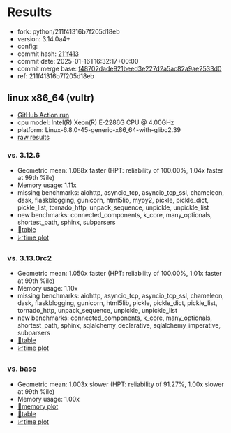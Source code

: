 # Results

- fork: python/211f41316b7f205d18eb
- version: 3.14.0a4+
- config: 
- commit hash: [211f413](https://github.com/python/cpython/commit/211f413)
- commit date: 2025-01-16T16:32:17+00:00
- commit merge base: [f48702dade921beed3e227d2a5ac82a9ae2533d0](https://github.com/python/cpython/commit/f48702dade921beed3e227d2a5ac82a9ae2533d0)
- ref: 211f41316b7f205d18eb

## linux x86_64 (vultr)

- [GitHub Action run](https://github.com/facebookexperimental/free-threading-benchmarking/actions/runs/12813755305)
- cpu model: Intel(R) Xeon(R) E-2286G CPU @ 4.00GHz
- platform: Linux-6.8.0-45-generic-x86_64-with-glibc2.39
- [raw results](bm-20250116-vultr-x86_64-python-211f41316b7f205d18eb-3.14.0a4%2B-211f413.json)

### vs. 3.12.6

- Geometric mean: 1.088x faster (HPT: reliability of 100.00%, 1.04x faster at 99th %ile)
- Memory usage: 1.11x
- missing benchmarks: aiohttp, asyncio_tcp, asyncio_tcp_ssl, chameleon, dask, flaskblogging, gunicorn, html5lib, mypy2, pickle, pickle_dict, pickle_list, tornado_http, unpack_sequence, unpickle, unpickle_list
- new benchmarks: connected_components, k_core, many_optionals, shortest_path, sphinx, subparsers
- [📄table](bm-20250116-vultr-x86_64-python-211f41316b7f205d18eb-3.14.0a4%2B-211f413-vs-3.12.6.md)
- [📈time plot](bm-20250116-vultr-x86_64-python-211f41316b7f205d18eb-3.14.0a4%2B-211f413-vs-3.12.6.svg)

### vs. 3.13.0rc2

- Geometric mean: 1.050x faster (HPT: reliability of 100.00%, 1.01x faster at 99th %ile)
- Memory usage: 1.10x
- missing benchmarks: aiohttp, asyncio_tcp, asyncio_tcp_ssl, chameleon, dask, flaskblogging, gunicorn, html5lib, pickle, pickle_dict, pickle_list, tornado_http, unpack_sequence, unpickle, unpickle_list
- new benchmarks: connected_components, k_core, many_optionals, shortest_path, sphinx, sqlalchemy_declarative, sqlalchemy_imperative, subparsers
- [📄table](bm-20250116-vultr-x86_64-python-211f41316b7f205d18eb-3.14.0a4%2B-211f413-vs-3.13.0rc2.md)
- [📈time plot](bm-20250116-vultr-x86_64-python-211f41316b7f205d18eb-3.14.0a4%2B-211f413-vs-3.13.0rc2.svg)

### vs. base

- Geometric mean: 1.003x slower (HPT: reliability of 91.27%, 1.00x slower at 99th %ile)
- Memory usage: 1.00x
- [🧠memory plot](bm-20250116-vultr-x86_64-python-211f41316b7f205d18eb-3.14.0a4%2B-211f413-vs-base-mem.svg)
- [📄table](bm-20250116-vultr-x86_64-python-211f41316b7f205d18eb-3.14.0a4%2B-211f413-vs-base.md)
- [📈time plot](bm-20250116-vultr-x86_64-python-211f41316b7f205d18eb-3.14.0a4%2B-211f413-vs-base.svg)

